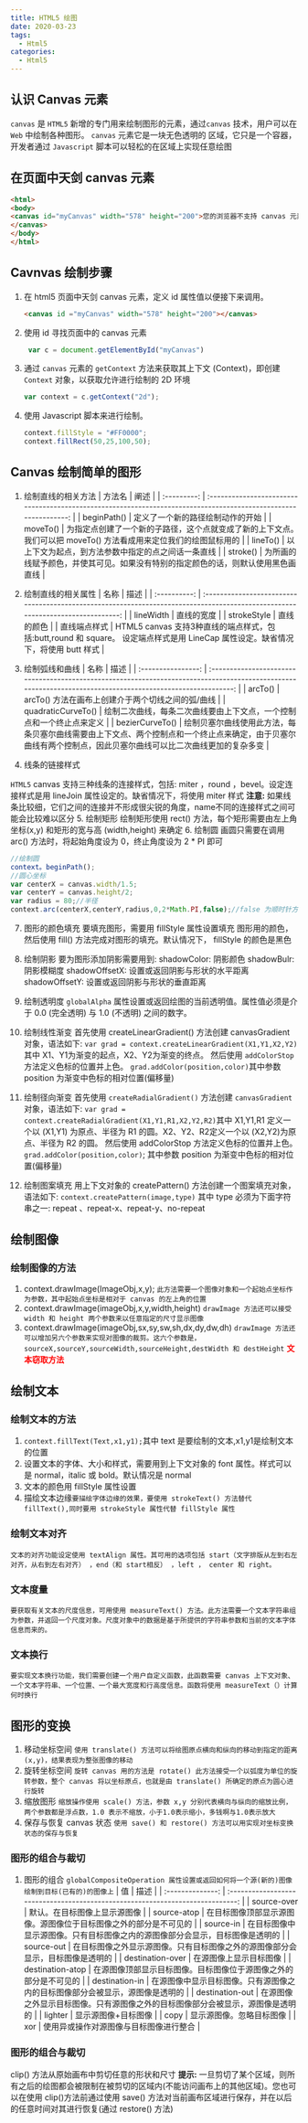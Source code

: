 ```yaml
---
title: HTML5 绘图
date: 2020-03-23
tags:
  - Html5
categories:
  - Html5
---
```


## 认识 Canvas 元素

`canvas` 是 `HTML5` 新增的专门用来绘制图形的元素，通过`canvas` 技术，用户可以在 `Web` 中绘制各种图形。 `canvas` 元素它是一块无色透明的
区域，它只是一个容器，开发者通过 `Javascript` 脚本可以轻松的在区域上实现任意绘图

## 在页面中天剑 canvas 元素

```html
<html>
<body>
<canvas id="myCanvas" width="578" height="200">您的浏览器不支持 canvas 元素，请您更新或更换您的浏览器
</canvas>
</body>
</html>


```


## Cavnvas 绘制步骤

1. 在 html5 页面中天剑 canvas 元素，定义 id 属性值以便接下来调用。
   ```html
   <canvas id ="myCanvas" width="578" height="200"></canvas>
   ```
2. 使用 id 寻找页面中的 canvas 元素
   ```javascript
    var c = document.getElementById("myCanvas")
   ```
3. 通过 `canvas` 元素的 `getContext` 方法来获取其上下文 (Context)，即创建 `Context` 对象，以获取允许进行绘制的 2D 环境
   ```javascript
   var context = c.getContext("2d");
   ```
4. 使用 Javascript 脚本来进行绘制。
   ```javascript
   context.fillStyle = "#FF0000";
   context.fillRect(50,25,100,50);
   ```


## Canvas 绘制简单的图形
1. 绘制直线的相关方法
   |   方法名    |                                                       阐述                                                       |
   | :---------: | :--------------------------------------------------------------------------------------------------------------: |
   | beginPath() |                                         定义了一个新的路径绘制动作的开始                                         |
   |  moveTo()   | 为指定点创建了一个新的子路径，这个点就变成了新的上下文点。我们可以把 moveTo() 方法看成用来定位我们的绘图鼠标用的 |
   |  lineTo()   |                                以上下文为起点，到方法参数中指定的点之间话一条直线                                |
   |  stroke()   |                 为所画的线赋予颜色，并使其可见。如果没有特别的指定颜色的话，则默认使用黑色画直线                 |

2. 绘制直线的相关属性
   |     名称     |                                                              描述                                                               |
   | :----------: | :-----------------------------------------------------------------------------------------------------------------------------: |
   |  lineWidth   |                                                           直线的宽度                                                            |
   | strokeStyle  |                                                           直线的颜色                                                            |
   | 直线端点样式 | HTML5 canvas 支持3种直线的端点样式，包括:butt,round 和 square。 设定端点样式是用 LineCap 属性设定。缺省情况下，将使用 butt 样式 |

3. 绘制弧线和曲线
   |        名称        |                                                                             描述                                                                             |
   | :----------------: | :----------------------------------------------------------------------------------------------------------------------------------------------------------: |
   |      arcTo()       |                                                      arcTo() 方法在画布上创建介于两个切线之间的弧/曲线                                                       |
   | quadraticCurveTo() |                                             绘制二次曲线，每条二次曲线要由上下文点，一个控制点和一个终止点来定义                                             |
   |  bezierCurveTo()   | 绘制贝塞尔曲线使用此方法，每条贝塞尔曲线需要由上下文点、两个控制点和一个终止点来确定，由于贝塞尔曲线有两个控制点，因此贝塞尔曲线可以比二次曲线更加的复杂多变 |
4. 线条的链接样式

  `HTML5` canvas 支持三种线条的连接样式，包括: miter ，round ，bevel。设定连接样式是用 lineJoin 属性设定的。缺省情况下，将使用 miter 样式
  **注意:** 如果线条比较细，它们之间的连接并不形成很尖锐的角度，name不同的连接样式之间可能会比较难以区分
5. 绘制矩形
   绘制矩形使用 rect() 方法，每个矩形需要由左上角坐标(x,y) 和矩形的宽与高 (width,height) 来确定
6. 绘制圆
   画圆只需要在调用 arc() 方法时，将起始角度设为 0，终止角度设为 2 * PI 即可
   ```javascript
  //绘制圆
  context。beginPath();
  //圆心坐标
  var centerX = canvas.width/1.5;
  var centerY = canvas.height/2;
  var radius = 80;//半径
  context.arc(centerX,centerY,radius,0,2*Math.PI,false);//false 为顺时针方向， true 为逆时针方向


   ```

7. 图形的颜色填充
   要填充图形，需要用 fillStyle 属性设置填充 图形用的颜色，然后使用 fill() 方法完成对图形的填充。默认情况下， fillStyle 的颜色是黑色

8. 绘制阴影
要为图形添加阴影需要用到: shadowColor: 阴影颜色
                         shadowBulr: 阴影模糊度
                         shadowOffsetX: 设置或返回阴影与形状的水平距离
                         shadowOffsetY: 设置或返回阴影与形状的垂直距离
9. 绘制透明度
    `globalAlpha` 属性设置或返回绘图的当前透明值。属性值必须是介于 0.0 (完全透明) 与 1.0 (不透明) 之间的数字。
10. 绘制线性渐变
  首先使用 createLinearGradient() 方法创建 canvasGradient 对象，语法如下:
  `var grad = context.createLinearGradient(X1,Y1,X2,Y2)` 其中 X1、Y1为渐变的起点，X2、Y2为渐变的终点。
  然后使用 `addColorStop` 方法定义色标的位置并上色。
  `grad.addColor(position,color)`其中参数 position 为渐变中色标的相对位置(偏移量)

11. 绘制径向渐变
    首先使用 `createRadialGradient()` 方法创建 `canvasGradient` 对象，语法如下:
    `var grad = context.createRadialGradient(X1,Y1,R1,X2,Y2,R2)`其中 X1,Y1,R1 定义一个以 (X1,Y1) 为原点、半径为 R1 的圆。X2、Y2、R2定义一个以 (X2,Y2)为原点、半径为 R2 的圆。
    然后使用 addColorStop 方法定义色标的位置并上色。
    `grad.addColor(position,color)`; 其中参数 position 为渐变中色标的相对位置(偏移量)
12. 绘制图案填充
    用上下文对象的 createPattern() 方法创建一个图案填充对象，语法如下: `context.createPattern(image,type)`
    其中 type 必须为下面字符串之一: repeat 、repeat-x、repeat-y、no-repeat

## 绘制图像

### 绘制图像的方法
   1. context.drawImage(ImageObj,x,y); `此方法需要一个图像对象和一个起始点坐标作为参数，其中起始点坐标是相对于 canvas 的左上角的位置`
   2. context.drawImage(imageObj,x,y,width,height) `drawImage 方法还可以接受 width 和 height 两个参数来以任意指定的尺寸显示图像`
   3. context.drawImage(imageObj,sx,sy,sw,sh,dx,dy,dw,dh) `drawImage 方法还可以增加另六个参数来实现对图像的裁剪。这六个参数是，sourceX,sourceY,sourceWidth,sourceHeight,destWidth 和 destHeight` **<span style="color:red">文本窃取方法</span>**



## 绘制文本

### 绘制文本的方法
   1. `context.fillText(Text,x1,y1);`其中 text 是要绘制的文本,x1,y1是绘制文本的位置
   2. 设置文本的字体、大小和样式，需要用到上下文对象的 font 属性。样式可以是 normal，italic 或 bold。默认情况是 normal
   3. 文本的颜色用 fillStyle 属性设置
   4. 描绘文本边缘`要描绘字体边缘的效果，要使用 strokeText() 方法替代 fillText(),同时要用 strokeStyle 属性代替 fillStyle 属性`

### 绘制文本对齐
   `文本的对齐功能设定使用 textAlign 属性。其可用的选项包括 start（文字排版从左到右左对齐，从右到左右对齐） ，end（和 start相反） ，left ， center 和 right。`

### 文本度量
   `要获取有关文本的尺度信息，可用使用 measureText() 方法。此方法需要一个文本字符串组为参数，并返回一个尺度对象。尺度对象中的数据是基于所提供的字符串参数和当前的文本字体信息而来的。`

### 文本换行
   `要实现文本换行功能，我们需要创建一个用户自定义函数，此函数需要 canvas 上下文对象、一个文本字符串、一个位置、一个最大宽度和行高度信息。函数将使用 measureText（）计算何时换行 `

## 图形的变换
1. 移动坐标空间 `使用 translate() 方法可以将绘图原点横向和纵向的移动到指定的距离(x,y)，结果表现为整张图像的移动`
2. 旋转坐标空间 `旋转 canvas 用的方法是 rotate() 此方法接受一个以弧度为单位的旋转参数，整个 canvas 将以坐标原点，也就是由 translate() 所确定的原点为圆心进行旋转`
3. 缩放图形 `缩放操作使用 scale() 方法，参数 x,y 分别代表横向与纵向的缩放比例，两个参数都是浮点数，1.0 表示不缩放，小于1.0表示缩小，多钱啊与1.0表示放大`
4. 保存与恢复 canvas 状态 `使用 save() 和 restore() 方法可以用实现对坐标变换状态的保存与恢复`

### 图形的组合与裁切
1. 图形的组合 `globalCompositeOperation 属性设置或返回如何将一个源(新的)图像绘制到目标(已有的)的图像上`
   |        值        |                                      描述                                      |
   | :--------------: | :----------------------------------------------------------------------------: |
   |   source-over    |                          默认。在目标图像上显示源图像                          |
   |   source-atop    |        在目标图像顶部显示源图像。源图像位于目标图像之外的部分是不可见的        |
   |    source-in     |  在目标图像中显示源图像。只有目标图像之内的源图像部分会显示，目标图像是透明的  |
   |    source-out    | 在目标图像之外显示源图像。只有目标图像之外的源图像部分会显示，目标图像是透明的 |
   | destination-over |                             在源图像上显示目标图像                             |
   | destination-atop |        在源图像顶部显示目标图像。目标图像位于源图像之外的部分是不可见的        |
   |  destination-in  |  在源图像中显示目标图像。只有源图像之内的目标图像部分会被显示，源图像是透明的  |
   | destination-out  | 在源图像之外显示目标图像。只有源图像之外的目标图像部分会被显示，源图像是透明的 |
   |     lighter      |                              显示源图像+目标图像                               |
   |       copy       |                            显示源图像。忽略目标图像                            |
   |       xor        |                     使用异或操作对源图像与目标图像进行整合                     |

### 图形的组合与裁切

clip() 方法从原始画布中剪切任意的形状和尺寸
**提示:** 一旦剪切了某个区域，则所有之后的绘图都会被限制在被剪切的区域内(不能访问画布上的其他区域)。您也可以在使用 clip()方法前通过使用 save() 方法对当前画布区域进行保存，并在以后的任意时间对其进行恢复(通过 restore() 方法)